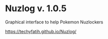 # Nuzlog v. 1.0.5
Graphical interface to help Pokemon Nuzlockers

https://techyfatih.github.io/Nuzlog/
